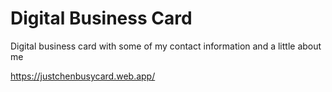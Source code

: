 # Digital Business Card
 Digital business card with some of my contact information and a little about me
 
https://justchenbusycard.web.app/

